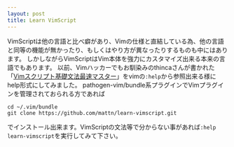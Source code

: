 ```yaml
---
layout: post
title: Learn VimScript
---
```


VimScriptは他の言語と比べ癖があり、Vimの仕様と直結している為、他の言語と同等の機能が無かったり、もしくはやり方が異なったりするものも中にはあります。
しかしながらVimScriptはVim本体を強力にカスタマイズ出来る本来の言語でもあります。
以前、Vimハッカーでもお馴染みのthincaさんが書かれた「[Vimスクリプト基礎文法最速マスター](http://d.hatena.ne.jp/thinca/20100201/1265009821)」をvimの`:help`から参照出来る様にhelp形式にしてみました。
pathogen-vim/bundle系プラグインでVimプラグインを管理されておられる方であれば

```
cd ~/.vim/bundle
git clone https://github.com/mattn/learn-vimscript.git
```

でインストール出来ます。VimScriptの文法等で分からない事があれば`:help learn-vimscript`を実行してみて下さい。
